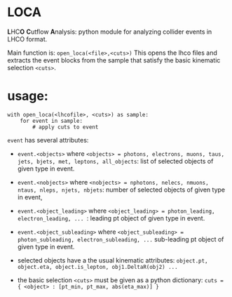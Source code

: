 # LOCA

**L**HC**O** **C**utflow **A**nalysis: python module for analyzing collider events in LHCO format.

Main function is: ```open_loca(<file>,<cuts>)```
This opens the lhco files and extracts the event blocks from the sample
that satisfy the basic kinematic selection ```<cuts>```.

# usage:
```
with open_loca(<lhcofile>, <cuts>) as sample:
    for event in sample:
        # apply cuts to event
```
```event``` has several attributes:

- ```event.<objects>``` where ```<objects> = photons, electrons, muons, taus, jets, bjets, met, leptons, all_objects```: list of selected objects of given type in event.
- ```event.<nobjects>``` where ```<nobjects> = nphotons, nelecs, nmuons, ntaus, nleps, njets, nbjets```: number of selected objects of given type in event, 
- ```event.<object_leading>``` where ```<object_leading> = photon_leading, electron_leading, ... ```: leading pt object of given type in event.
- ```event.<object_subleading>``` where ```<object_subleading> = photon_subleading, electron_subleading, ...``` sub-leading pt object of given type in event.

- selected objects have a the usual kinematic attributes: ```object.pt, object.eta, object.is_lepton, obj1.DeltaR(obj2) ...```
- the basic selection ```<cuts>``` must be given as a python dictionary: ```cuts = { <object> : [pt_min, pt_max, abs(eta_max)] }```   
